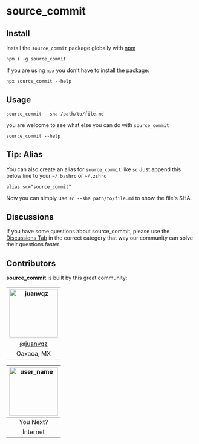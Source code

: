 # source_commit

## Install

Install the `source_commit` package globally with [npm](https://npmjs.com)

```
npm i -g source_commit
```

If you are using `npx` you don't have to install the package:

```
npx source_commit --help
```

## Usage

```
source_commit --sha /path/to/file.md
```

you are welcome to see what else you can do with `source_commit`
```
source_commit --help
```

## Tip: Alias

You can also create an alias for `source_commit` like `sc`
Just append this below line to your `~/.bashrc` or `~/.zshrc`

```
alias sc="source_commit"
```

Now you can simply use `sc --sha path/to/file.md` to show the file's SHA.

## Discussions

If you have some questions about source_commit,
please use the [Discussions Tab](https://github.com/juanvqz/source_commit/discussions)
in the correct category that way our community can solve their questions faster.

## Contributors

**source_commit** is built by this great community:

| <img src="https://avatars.githubusercontent.com/juanvqz?s=256" alt="juanvqz" width="128" /> |
| :-----------------------------------------------------------------------------------------: |
|                      <a href="https://github.com/juanvqz">@juanvqz</a>                      |
|                                         Oaxaca, MX                                          |

| <img src="https://www.gravatar.com/avatar/00000000000000000000000000000000?d=identicon&s=128&" alt="user_name" width="128" /> |
| :------------------------------------------------------------------------------------------------------------------: |
|                                                      You Next?                                                       |
|                                                       Internet                                                       |

